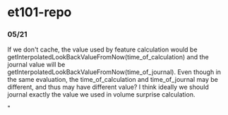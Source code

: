 # et101-repo



### 05/21

If we don't cache, the value used by feature calculation would be getInterpolatedLookBackValueFromNow(time_of_calculation) and the journal value will be getInterpolatedLookBackValueFromNow(time_of_journal).
Even though in the same evaluation, the time_of_calculation and time_of_journal may be different, and thus may have different value? I think ideally we should journal exactly the value we used in volume surprise calculation.





"

